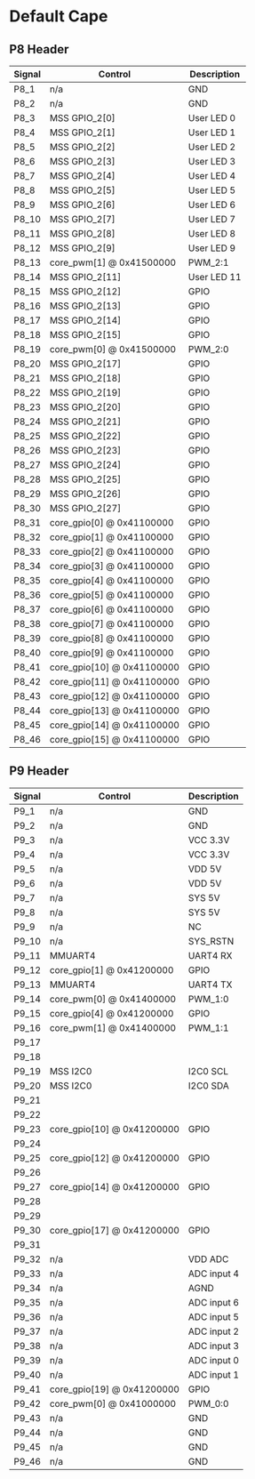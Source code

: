 #  Default Cape

## P8 Header

| Signal | Control                    | Description |
|--------|----------------------------|-------------|
| P8_1   | n/a                        | GND         |
| P8_2   | n/a                        | GND         |
| P8_3   | MSS GPIO_2[0]              | User LED 0  |
| P8_4   | MSS GPIO_2[1]              | User LED 1  |
| P8_5   | MSS GPIO_2[2]              | User LED 2  |
| P8_6   | MSS GPIO_2[3]              | User LED 3  |
| P8_7   | MSS GPIO_2[4]              | User LED 4  |
| P8_8   | MSS GPIO_2[5]              | User LED 5  |
| P8_9   | MSS GPIO_2[6]              | User LED 6  |
| P8_10  | MSS GPIO_2[7]              | User LED 7  |
| P8_11  | MSS GPIO_2[8]              | User LED 8  |
| P8_12  | MSS GPIO_2[9]              | User LED 9  |
| P8_13  | core_pwm[1] @ 0x41500000   | PWM_2:1     |
| P8_14  | MSS GPIO_2[11]             | User LED 11 |
| P8_15  | MSS GPIO_2[12]             | GPIO        |
| P8_16  | MSS GPIO_2[13]             | GPIO        |
| P8_17  | MSS GPIO_2[14]             | GPIO        |
| P8_18  | MSS GPIO_2[15]             | GPIO        |
| P8_19  | core_pwm[0] @ 0x41500000   | PWM_2:0     |
| P8_20  | MSS GPIO_2[17]             | GPIO        |
| P8_21  | MSS GPIO_2[18]             | GPIO        |
| P8_22  | MSS GPIO_2[19]             | GPIO        |
| P8_23  | MSS GPIO_2[20]             | GPIO        |
| P8_24  | MSS GPIO_2[21]             | GPIO        |
| P8_25  | MSS GPIO_2[22]             | GPIO        |
| P8_26  | MSS GPIO_2[23]             | GPIO        |
| P8_27  | MSS GPIO_2[24]             | GPIO        |
| P8_28  | MSS GPIO_2[25]             | GPIO        |
| P8_29  | MSS GPIO_2[26]             | GPIO        |
| P8_30  | MSS GPIO_2[27]             | GPIO        |
| P8_31  | core_gpio[0] @ 0x41100000  | GPIO        |
| P8_32  | core_gpio[1] @ 0x41100000  | GPIO        |
| P8_33  | core_gpio[2] @ 0x41100000  | GPIO        |
| P8_34  | core_gpio[3] @ 0x41100000  | GPIO        |
| P8_35  | core_gpio[4] @ 0x41100000  | GPIO        |
| P8_36  | core_gpio[5] @ 0x41100000  | GPIO        |
| P8_37  | core_gpio[6] @ 0x41100000  | GPIO        |
| P8_38  | core_gpio[7] @ 0x41100000  | GPIO        |
| P8_39  | core_gpio[8] @ 0x41100000  | GPIO        |
| P8_40  | core_gpio[9] @ 0x41100000  | GPIO        |
| P8_41  | core_gpio[10] @ 0x41100000 | GPIO        |
| P8_42  | core_gpio[11] @ 0x41100000 | GPIO        |
| P8_43  | core_gpio[12] @ 0x41100000 | GPIO        |
| P8_44  | core_gpio[13] @ 0x41100000 | GPIO        |
| P8_45  | core_gpio[14] @ 0x41100000 | GPIO        |
| P8_46  | core_gpio[15] @ 0x41100000 | GPIO        |

## P9 Header

| Signal | Control                    | Description |
|--------|----------------------------|-------------|
| P9_1   | n/a                        | GND         |
| P9_2   | n/a                        | GND         |
| P9_3   | n/a                        | VCC 3.3V    |
| P9_4   | n/a                        | VCC 3.3V    |
| P9_5   | n/a                        | VDD 5V      |
| P9_6   | n/a                        | VDD 5V      |
| P9_7   | n/a                        | SYS 5V      |
| P9_8   | n/a                        | SYS 5V      |
| P9_9   | n/a                        | NC          |
| P9_10  | n/a                        | SYS_RSTN    |
| P9_11  | MMUART4                    | UART4 RX    |
| P9_12  | core_gpio[1] @ 0x41200000  | GPIO        |
| P9_13  | MMUART4                    | UART4 TX    |
| P9_14  | core_pwm[0] @ 0x41400000   | PWM_1:0     |
| P9_15  | core_gpio[4] @ 0x41200000  | GPIO        |
| P9_16  | core_pwm[1] @ 0x41400000   | PWM_1:1     |
| P9_17  |                            |             |
| P9_18  |                            |             |
| P9_19  | MSS I2C0                   | I2C0 SCL    |
| P9_20  | MSS I2C0                   | I2C0 SDA    |
| P9_21  |                            |             |
| P9_22  |                            |             |
| P9_23  | core_gpio[10] @ 0x41200000 | GPIO        |
| P9_24  |                            |             |
| P9_25  | core_gpio[12] @ 0x41200000 | GPIO        |
| P9_26  |                            |             |
| P9_27  | core_gpio[14] @ 0x41200000 | GPIO        |
| P9_28  |                            |             |
| P9_29  |                            |             |
| P9_30  | core_gpio[17] @ 0x41200000 | GPIO        |
| P9_31  |                            |             |
| P9_32  | n/a                        | VDD ADC     |
| P9_33  | n/a                        | ADC input 4 |
| P9_34  | n/a                        | AGND        |
| P9_35  | n/a                        | ADC input 6 |
| P9_36  | n/a                        | ADC input 5 |
| P9_37  | n/a                        | ADC input 2 |
| P9_38  | n/a                        | ADC input 3 |
| P9_39  | n/a                        | ADC input 0 |
| P9_40  | n/a                        | ADC input 1 |
| P9_41  | core_gpio[19] @ 0x41200000 | GPIO        |
| P9_42  | core_pwm[0] @ 0x41000000   | PWM_0:0     |
| P9_43  | n/a                        | GND         |
| P9_44  | n/a                        | GND         |
| P9_45  | n/a                        | GND         |
| P9_46  | n/a                        | GND         |
